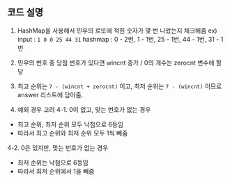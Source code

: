 ## 코드 설명

1. HashMap을 사용해서 민우의 로또에 적힌 숫자가 몇 번 나왔는지 체크해줌
   ex)
   input : `1 0 0 25 44 31`
   hashmap : 0 - 2번, 1 - 1번, 25 - 1번, 44 - 1번, 31 - 1번

2. 민우의 번호 중 당첨 번호가 있다면 wincnt 증가 / 0의 개수는 zerocnt 변수에 할당

3. 최고 순위는 `7 - (wincnt + zerocnt)` 이고, 최저 순위는 `7 - (wincnt)` 이므로 answer 리스트에 담아줌.

4. 예외 경우 고려
   4-1. 0이 없고, 맞는 번호가 없는 경우

- 최고 순위, 최저 순위 모두 낙첨으로 6등임
- 따라서 최고 순위와 최저 순위 모두 1씩 빼줌

4-2. 0은 있지만, 맞는 번호가 없는 경우

- 최저 순위는 낙첨으로 6등임
- 따라서 최저 순위에서 1을 빼줌
